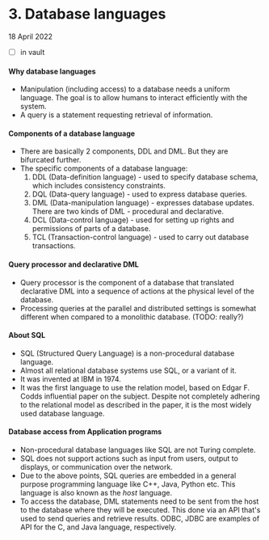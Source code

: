 # 3. Database languages
18 April 2022
- [ ] in vault

#### Why database languages
- Manipulation (including access) to a database needs a uniform language. The goal is to allow humans to interact efficiently with the system.
- A query is a statement requesting retrieval of information.

#### Components of a database language
- There are basically 2 components, DDL and DML. But they are bifurcated further.
- The specific components of a database language:
	1. DDL (Data-definition language) - used to specify database schema, which includes consistency constraints.
	2. DQL (Data-query language) - used to express database queries.
	3. DML (Data-manipulation language) - expresses database updates. There are two kinds of DML - procedural and declarative.
	4. DCL (Data-control language) - used for setting up rights and permissions of parts of a database.
	5. TCL (Transaction-control language) - used to carry out database transactions.

#### Query processor and declarative DML
- Query processor is the component of a database that translated declarative DML into a sequence of actions at the physical level of the database.
- Processing queries at the parallel and distributed settings is somewhat different when compared to a monolithic database. (TODO: really?)

#### About SQL
- SQL (Structured Query Language) is a non-procedural database language.
- Almost all relational database systems use SQL, or a variant of it.
- It was invented at IBM in 1974.
- It was the first language to use the relation model, based on Edgar F. Codds influential paper on the subject. Despite not completely adhering to the relational model as described in the paper, it is the most widely used database language.

#### Database access from Application programs
- Non-procedural database languages like SQL are not Turing complete.
- SQL does not support actions such as input from users, output to displays, or communication over the network.
- Due to the above points, SQL queries are embedded in a general purpose programming language like C++, Java, Python etc. This language is also known as the *host* language.
- To access the database, DML statements need to be sent from the host to the database where they will be executed. This done via an API that's used to send queries and retrieve results. ODBC, JDBC are examples of API for the C, and Java language, respectively.